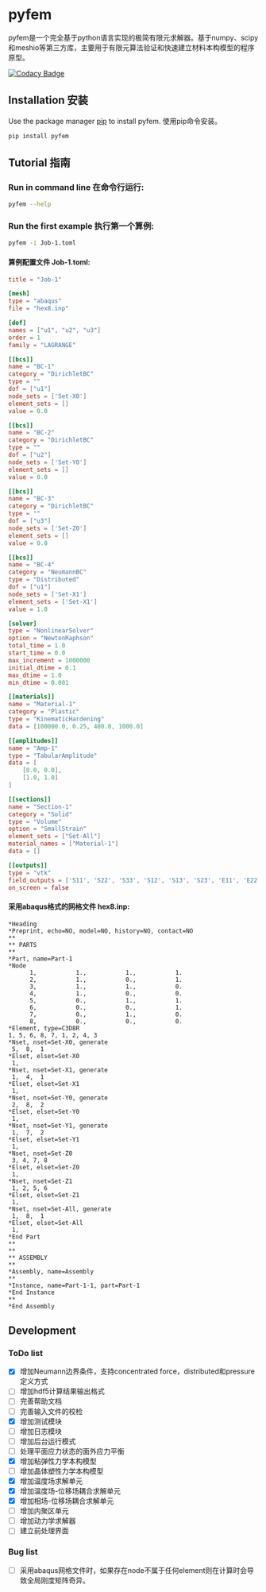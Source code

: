 # pyfem

pyfem是一个完全基于python语言实现的极简有限元求解器。基于numpy、scipy和meshio等第三方库，主要用于有限元算法验证和快速建立材料本构模型的程序原型。


[![Codacy Badge](https://app.codacy.com/project/badge/Grade/ab5bca55d85d45d4aa4336ccae058316)](https://app.codacy.com/gh/sunwhale/pyfem/dashboard?utm_source=gh&utm_medium=referral&utm_content=&utm_campaign=Badge_grade)

## Installation 安装

Use the package manager [pip](https://pypi.org/project/pyfem/) to install pyfem. 使用pip命令安装。

```bash
pip install pyfem
```

## Tutorial 指南

### Run in command line 在命令行运行:

```bash
pyfem --help
```

### Run the first example 执行第一个算例:

```bash
pyfem -i Job-1.toml
```

#### 算例配置文件 Job-1.toml:

```toml
title = "Job-1"

[mesh]
type = "abaqus"
file = "hex8.inp"

[dof]
names = ["u1", "u2", "u3"]
order = 1
family = "LAGRANGE"

[[bcs]]
name = "BC-1"
category = "DirichletBC"
type = ""
dof = ["u1"]
node_sets = ['Set-X0']
element_sets = []
value = 0.0

[[bcs]]
name = "BC-2"
category = "DirichletBC"
type = ""
dof = ["u2"]
node_sets = ['Set-Y0']
element_sets = []
value = 0.0

[[bcs]]
name = "BC-3"
category = "DirichletBC"
type = ""
dof = ["u3"]
node_sets = ['Set-Z0']
element_sets = []
value = 0.0

[[bcs]]
name = "BC-4"
category = "NeumannBC"
type = "Distributed"
dof = ["u1"]
node_sets = ['Set-X1']
element_sets = ['Set-X1']
value = 1.0

[solver]
type = "NonlinearSolver"
option = "NewtonRaphson"
total_time = 1.0
start_time = 0.0
max_increment = 1000000
initial_dtime = 0.1
max_dtime = 1.0
min_dtime = 0.001

[[materials]]
name = "Material-1"
category = "Plastic"
type = "KinematicHardening"
data = [100000.0, 0.25, 400.0, 1000.0]

[[amplitudes]]
name = "Amp-1"
type = "TabularAmplitude"
data = [
    [0.0, 0.0],
    [1.0, 1.0]
]

[[sections]]
name = "Section-1"
category = "Solid"
type = "Volume"
option = "SmallStrain"
element_sets = ["Set-All"]
material_names = ["Material-1"]
data = []

[[outputs]]
type = "vtk"
field_outputs = ['S11', 'S22', 'S33', 'S12', 'S13', 'S23', 'E11', 'E22', 'E33', 'E12', 'E13', 'E23']
on_screen = false
```

#### 采用abaqus格式的网格文件 hex8.inp:

```abaqus
*Heading
*Preprint, echo=NO, model=NO, history=NO, contact=NO
**
** PARTS
**
*Part, name=Part-1
*Node
      1,           1.,           1.,           1.
      2,           1.,           0.,           1.
      3,           1.,           1.,           0.
      4,           1.,           0.,           0.
      5,           0.,           1.,           1.
      6,           0.,           0.,           1.
      7,           0.,           1.,           0.
      8,           0.,           0.,           0.
*Element, type=C3D8R
1, 5, 6, 8, 7, 1, 2, 4, 3
*Nset, nset=Set-X0, generate
 5,  8,  1
*Elset, elset=Set-X0
 1,
*Nset, nset=Set-X1, generate
 1,  4,  1
*Elset, elset=Set-X1
 1,
*Nset, nset=Set-Y0, generate
 2,  8,  2
*Elset, elset=Set-Y0
 1,
*Nset, nset=Set-Y1, generate
 1,  7,  2
*Elset, elset=Set-Y1
 1,
*Nset, nset=Set-Z0
 3, 4, 7, 8
*Elset, elset=Set-Z0
 1,
*Nset, nset=Set-Z1
 1, 2, 5, 6
*Elset, elset=Set-Z1
 1,
*Nset, nset=Set-All, generate
 1,  8,  1
*Elset, elset=Set-All
 1,
*End Part
**  
**
** ASSEMBLY
**
*Assembly, name=Assembly
**  
*Instance, name=Part-1-1, part=Part-1
*End Instance
**  
*End Assembly
```

## Development

### ToDo list

- [x] 增加Neumann边界条件，支持concentrated force，distributed和pressure定义方式
- [ ] 增加hdf5计算结果输出格式
- [ ] 完善帮助文档
- [ ] 完善输入文件的校检
- [x] 增加测试模块
- [ ] 增加日志模块
- [ ] 增加后台运行模式
- [ ] 处理平面应力状态的面外应力平衡
- [x] 增加粘弹性力学本构模型
- [ ] 增加晶体塑性力学本构模型
- [x] 增加温度场求解单元
- [x] 增加温度场-位移场耦合求解单元
- [x] 增加相场-位移场耦合求解单元
- [ ] 增加内聚区单元
- [ ] 增加动力学求解器
- [ ] 建立前处理界面

### Bug list

- [ ] 采用abaqus网格文件时，如果存在node不属于任何element则在计算时会导致全局刚度矩阵奇异。
